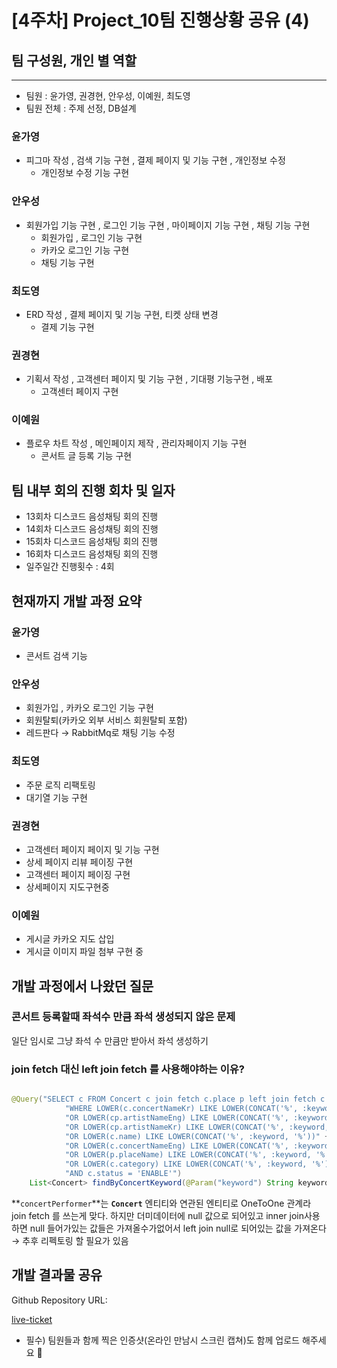 # **[4주차] Project_10팀 진행상황 공유** (4)

## 팀 구성원, 개인 별 역할

---

- 팀원 : 윤가영, 권경현, 안우성, 이예원, 최도영
- 팀원 전체 : 주제 선정, DB설계

### 윤가영

- 피그마 작성 , 검색 기능 구현 ,  결제 페이지 및 기능 구현 , 개인정보 수정
  - 개인정보 수정 기능 구현

### 안우성

- 회원가입 기능 구현 ,  로그인 기능 구현 , 마이페이지 기능 구현 , 채팅 기능 구현
  - 회원가입 , 로그인 기능 구현
  - 카카오 로그인 기능 구현
  - 채팅 기능 구현

### 최도영

- ERD 작성 , 결제 페이지 및 기능 구현, 티켓 상태 변경
  - 결제 기능 구현

### 권경현

- 기획서 작성 , 고객센터 페이지 및 기능 구현 , 기대평 기능구현 , 배포
  - 고객센터 페이지 구현

### 이예원

- 플로우 차트 작성 , 메인페이지 제작 , 관리자페이지 기능 구현
  - 콘서트 글 등록 기능 구현

## 팀 내부 회의 진행 회차 및 일자

- 13회차 디스코드 음성채팅 회의 진행
- 14회차 디스코드 음성채팅 회의 진행
- 15회차 디스코드 음성채팅 회의 진행
- 16회차 디스코드 음성채팅 회의 진행
- 일주일간 진행횟수 : 4회

## 현재까지 개발 과정 요약

### 윤가영

- 콘서트 검색 기능

### 안우성

- 회원가입 , 카카오 로그인 기능 구현
- 회원탈퇴(카카오 외부 서비스 회원탈퇴 포함)
- 레드판다 → RabbitMq로 채팅 기능 수정

### 최도영

- 주문 로직 리팩토링
- 대기열 기능 구현

### 권경현

- 고객센터 페이지 페이지 및 기능 구현
- 상세 페이지 리뷰 페이징 구현
- 고객센터 페이지 페이징 구현
- 상세페이지 지도구현중

### 이예원

- 게시글 카카오 지도 삽입
- 게시글 이미지 파일 첨부 구현 중

## 개발 과정에서 나왔던 질문

### 콘서트 등록할때 좌석수 만큼 좌석 생성되지 않은 문제

일단 임시로 그냥 좌석 수 만큼만 받아서 좌석 생성하기

### join fetch 대신 left join fetch 를 사용해야하는 이유?

```java

@Query("SELECT c FROM Concert c join fetch c.place p left join fetch c.concertPerformer cp " +
            "WHERE LOWER(c.concertNameKr) LIKE LOWER(CONCAT('%', :keyword, '%')) " +
            "OR LOWER(cp.artistNameEng) LIKE LOWER(CONCAT('%', :keyword, '%'))" +
            "OR LOWER(cp.artistNameKr) LIKE LOWER(CONCAT('%', :keyword, '%'))" +
            "OR LOWER(c.name) LIKE LOWER(CONCAT('%', :keyword, '%'))" +
            "OR LOWER(c.concertNameEng) LIKE LOWER(CONCAT('%', :keyword, '%'))" +
            "OR LOWER(p.placeName) LIKE LOWER(CONCAT('%', :keyword, '%'))" +
            "OR LOWER(c.category) LIKE LOWER(CONCAT('%', :keyword, '%'))" +
            "AND c.status = 'ENABLE'")
    List<Concert> findByConcertKeyword(@Param("keyword") String keyword);
```

**`concertPerformer`**는 **`Concert`** 엔티티와 연관된 엔티티로  OneToOne 관계라 join fetch 를 쓰는게 맞다. 하지만 더미데이터에 null 값으로 되어있고  inner join사용하면 null 들어가있는 값들은 가져올수가없어서  left join null로 되어있는 값을 가져온다 → 추후 리펙토링 할 필요가 있음

## 개발 결과물 공유

Github Repository URL:

[live-ticket](https://github.com/live-ticket)

- 필수) 팀원들과 함께 찍은 인증샷(온라인 만남시 스크린 캡쳐)도 함께 업로드 해주세요 🙂
